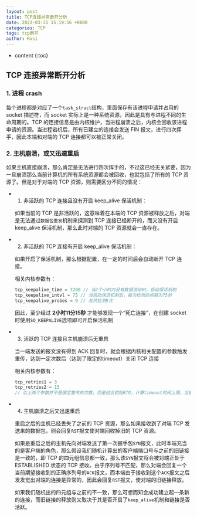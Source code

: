 ```yaml
---
layout: post
title: TCP连接异常断开分析
date: 2022-03-31 15:19:56 +0800
categories: TCP
tags: tcp断开
author: Rxsi
---
```


* content
{:toc}

## TCP 连接异常断开分析
### 1. 进程 crash
每个进程都是对应了一个`task_struct`结构，里面保存有该进程申请并占用的 socket 描述符，而 socket 实际上是一种系统资源，因此是具有与进程不同的生命周期的。TCP 的连接信息是由内核维护，当进程崩溃之后，内核会回收该进程申请的资源。当进程宕机后，所有已建立的连接会发送 FIN 报文，进行四次挥手，因此本端和对端的 TCP 连接都可以被正常关闭。
<!--more-->

### 2. 主机崩溃，或又迅速重启
如果主机直接崩溃，那么肯定是无法进行四次挥手的，不过这已经无关紧要，因为一旦崩溃那么当前计算机的所有系统资源都会被回收，也就包括了所有的 TCP 资源了。但是对于对端的 TCP 资源，则需要区分不同的情况：

- 1) 非活跃的 TCP 连接且没有开启 keep_alive 保活机制：

    如果当前的 TCP 是非活跃的，这意味着在本端的 TCP 资源被释放之后，对端是无法通过`数据包重发`机制来探测到 TCP 连接已经断开的，而又没有开启 keep_alive 保活机制，那么此时对端的 TCP 资源就会一直存在。

- 2) 非活跃的 TCP 连接有开启 keep_alive 保活机制：

    如果开启了保活机制，那么根据配置，在一定的时间后会自动断开 TCP 连接。
    
    相关内核参数有： 
    ```c
    tcp_keepalive_time = 7200 // 当2个小时内没有数据流动时，启动保活机制
    tcp_keepalive_intvl = 75 // 当启动保活机制后，每次检测的间隔为75秒
    tcp_keepalive_probes = 9 // 总共检测9次
    ```
    因此，至少经过 **2小时11分15秒** 才能够发现一个“死亡连接”，在创建 socket 时使用`SO_KEEPALIVE`选项即可开启保活机制

- 3) 活跃的 TCP 连接且主机崩溃后无重启

    当一端发送的报文没有得到 ACK 回复时，就会根据内核相关配置的参数触发重传，达到一定次数后（达到了限定的timeout）关闭 TCP 连接
    
    相关内核参数有： 
    ```c
    tcp_retries1 = 3
    tcp_retries2 = 15
    // 以上两个参数并不是限定重传的次数，而是结合初始RTO，计算timeout时间上限。当重传的时间间隔（以2的倍数倍增）超过该timeout参数，则中断TCP连接
    ```

- 4) 主机崩溃之后又迅速重启

    重启之后的主机已经丢失了之前的 TCP 资源，那么如果接收到了对端 TCP 发送来的数据包，则会回复`RST`报文使对端回收掉旧的 TCP 资源。
    
    如果是重启之后的主机先向对端发送了第一次握手包`SYN`报文，此时本端充当的是客户端的角色，那么假设我们随机计算出的客户端端口号与之前的旧链接是一致的，即 TCP 的四元组信息都一致，那么该`SYN`报文将会被对端正处于 ESTABLISHED 状态的 TCP 接收。由于序列号不匹配，那么对端会回复一个当前期望接收到的正确序列号的`ACK`报文，而本端由于接收到这个`ACK`报文之后发发觉出对端的连接是异常的，因此会回复`RST`报文，使对端的旧链接释放。

    如果我们随机出的四元组与之前的不一致，那么可想而知会成功建立起一条新的连接，而旧链接的释放则又取决于其是否开启了`keep_alive`机制和链接是否活跃。
